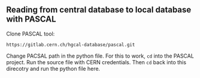 ## Reading from central database to local database with PASCAL
Clone PASCAL tool:

```https://gitlab.cern.ch/hgcal-database/pascal.git```

Change PACSAL path in the python file. For this to work, `cd` into the PASCAL project. Run the source file with CERN credentials. Then `cd` back into this direcotry and run the python file here.
